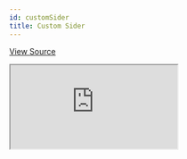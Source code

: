 ```yaml
---
id: customSider
title: Custom Sider
---
```


[View Source](https://github.com/refinedev/refine/tree/master/examples/customization/customSider)

<iframe src="https://codesandbox.io/embed/refine-custom-sider-example-xihpj?autoresize=1&fontsize=14&theme=dark&view=preview"
     style={{width: "100%", height:"80vh", border: "0px", borderRadius: "8px", overflow:"hidden"}}
     title="refine-custom-sider-example"
     allow="accelerometer; ambient-light-sensor; camera; encrypted-media; geolocation; gyroscope; hid; microphone; midi; payment; usb; vr; xr-spatial-tracking"
     sandbox="allow-forms allow-modals allow-popups allow-presentation allow-same-origin allow-scripts"
></iframe>